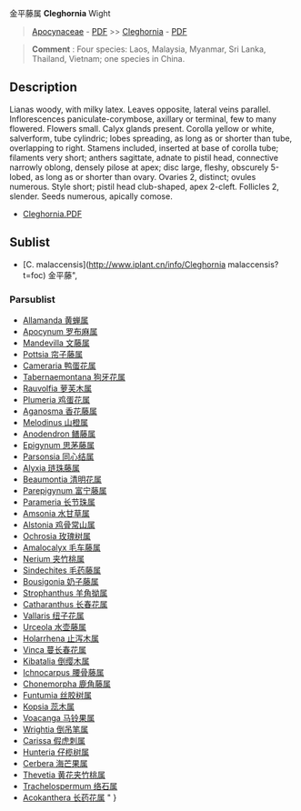 金平藤属 **Cleghornia** Wight

> [Apocynaceae](http://www.iplant.cn/info/Apocynaceae?t=foc) - [PDF](http://www.iplant.cn/foc/pdf/Apocynaceae.pdf) >> [Cleghornia](http://www.iplant.cn/info/Cleghornia?t=foc) - [PDF](http://www.iplant.cn/foc/pdf/Cleghornia.pdf)

> **Comment** : 
> Four species: Laos, Malaysia, Myanmar, Sri Lanka, Thailand, Vietnam; one species in China.

## Description

Lianas woody, with milky latex. Leaves opposite, lateral veins parallel. Inflorescences paniculate-corymbose, axillary or terminal, few to many flowered. Flowers small. Calyx glands present. Corolla yellow or white, salverform, tube cylindric; lobes spreading, as long as or shorter than tube, overlapping to right. Stamens included, inserted at base of corolla tube; filaments very short; anthers sagittate, adnate to pistil head, connective narrowly oblong, densely pilose at apex; disc large, fleshy, obscurely 5-lobed, as long as or shorter than ovary. Ovaries 2, distinct; ovules numerous. Style short; pistil head club-shaped, apex 2-cleft. Follicles 2, slender. Seeds numerous, apically comose.

* [Cleghornia.PDF](http://www.iplant.cn/foc/pdf/Cleghornia.pdf)

## Sublist

* [C.  malaccensis](http://www.iplant.cn/info/Cleghornia malaccensis?t=foc) 金平藤",

### Parsublist

* [Allamanda  黄蝉属](http://www.iplant.cn/info/Allamanda?t=foc)
* [Apocynum  罗布麻属](http://www.iplant.cn/info/Apocynum?t=foc)
* [Mandevilla  文藤属](http://www.iplant.cn/info/Mandevilla?t=foc)
* [Pottsia  帘子藤属](http://www.iplant.cn/info/Pottsia?t=foc)
* [Cameraria  鸭蛋花属](http://www.iplant.cn/info/Cameraria?t=foc)
* [Tabernaemontana  狗牙花属](http://www.iplant.cn/info/Tabernaemontana?t=foc)
* [Rauvolfia  萝芙木属](http://www.iplant.cn/info/Rauvolfia?t=foc)
* [Plumeria  鸡蛋花属](http://www.iplant.cn/info/Plumeria?t=foc)
* [Aganosma  香花藤属](Aganosma-香花藤属.md)
* [Melodinus  山橙属](http://www.iplant.cn/info/Melodinus?t=foc)
* [Anodendron  鳝藤属](http://www.iplant.cn/info/Anodendron?t=foc)
* [Epigynum  思茅藤属](http://www.iplant.cn/info/Epigynum?t=foc)
* [Parsonsia  同心结属](http://www.iplant.cn/info/Parsonsia?t=foc)
* [Alyxia  琏珠藤属](http://www.iplant.cn/info/Alyxia?t=foc)
* [Beaumontia  清明花属](http://www.iplant.cn/info/Beaumontia?t=foc)
* [Parepigynum  富宁藤属](http://www.iplant.cn/info/Parepigynum?t=foc)
* [Parameria  长节珠属](http://www.iplant.cn/info/Parameria?t=foc)
* [Amsonia  水甘草属](http://www.iplant.cn/info/Amsonia?t=foc)
* [Alstonia  鸡骨常山属](http://www.iplant.cn/info/Alstonia?t=foc)
* [Ochrosia  玫瑰树属](http://www.iplant.cn/info/Ochrosia?t=foc)
* [Amalocalyx  毛车藤属](http://www.iplant.cn/info/Amalocalyx?t=foc)
* [Nerium  夹竹桃属](http://www.iplant.cn/info/Nerium?t=foc)
* [Sindechites  毛药藤属](http://www.iplant.cn/info/Sindechites?t=foc)
* [Bousigonia  奶子藤属](http://www.iplant.cn/info/Bousigonia?t=foc)
* [Strophanthus  羊角拗属](http://www.iplant.cn/info/Strophanthus?t=foc)
* [Catharanthus  长春花属](http://www.iplant.cn/info/Catharanthus?t=foc)
* [Vallaris  纽子花属](http://www.iplant.cn/info/Vallaris?t=foc)
* [Urceola  水壶藤属](http://www.iplant.cn/info/Urceola?t=foc)
* [Holarrhena  止泻木属](http://www.iplant.cn/info/Holarrhena?t=foc)
* [Vinca  蔓长春花属](http://www.iplant.cn/info/Vinca?t=foc)
* [Kibatalia  倒缨木属](http://www.iplant.cn/info/Kibatalia?t=foc)
* [Ichnocarpus  腰骨藤属](http://www.iplant.cn/info/Ichnocarpus?t=foc)
* [Chonemorpha  鹿角藤属](http://www.iplant.cn/info/Chonemorpha?t=foc)
* [Funtumia  丝胶树属](http://www.iplant.cn/info/Funtumia?t=foc)
* [Kopsia  蕊木属](http://www.iplant.cn/info/Kopsia?t=foc)
* [Voacanga  马铃果属](http://www.iplant.cn/info/Voacanga?t=foc)
* [Wrightia  倒吊笔属](http://www.iplant.cn/info/Wrightia?t=foc)
* [Carissa  假虎刺属](http://www.iplant.cn/info/Carissa?t=foc)
* [Hunteria  仔榄树属](http://www.iplant.cn/info/Hunteria?t=foc)
* [Cerbera  海芒果属](http://www.iplant.cn/info/Cerbera?t=foc)
* [Thevetia  黄花夹竹桃属](http://www.iplant.cn/info/Thevetia?t=foc)
* [Trachelospermum  络石属](http://www.iplant.cn/info/Trachelospermum?t=foc)
* [Acokanthera  长药花属](Acokanthera-长药花属.md)
"
}